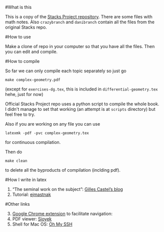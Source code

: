 #What is this

This is a copy of the [Stacks Project repository](https://github.com/stacks/stacks-project).
There are some files with math notes. Also ``crazybranch`` and ``danibranch`` contain all
the files from the original Stacks repo.

#How to use

Make a clone of repo in your computer so that you have all the files. Then you can edit and compile.

#How to compile

So far we can only compile each topic separately so just go

``make complex-geometry.pdf``

(except for ``exercises-dg.tex``, this is included in ``differential-geometry.tex`` hehe, just for now)

Official Stacks Project repo uses a python script to compile the whole book. I didn't manage to set that working (an attempt is at ``scripts`` directory) but feel free to try.

Also if you are working on any file you can use 

``latexmk -pdf -pvc complex-geometry.tex``

for continuous compilation.

Then do

``make clean``

to delete all the byproducts of compilation (inclding pdf).

#How I write in latex

1. “The seminal work on the subject”: [Gilles Castel’s blog](https://castel.dev/post/lecture-notes-1/)
2. Tutorial: [ejmastnak](https://ejmastnak.com/tutorials/vim-latex/intro/)

#Other links

3. [Google Chrome extension](https://chromewebstore.google.com/detail/vimium/dbepggeogbaibhgnhhndojpepiihcmeb?hl=en&pli=1) to facilitate navigation:
4. PDF viewer: [Sioyek](https://sioyek.info/)
5. Shell for Mac OS: [Oh My SSH](https://ohmyz.sh/)
